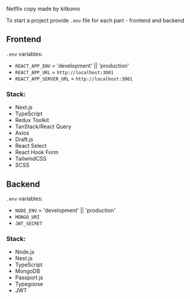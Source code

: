 Netflix copy made by kitkomo

To start a project provide `.env` file for each part - frontend and backend

## Frontend

`.env` variables: 
- `REACT_APP_ENV` = 'development' || 'production'
- `REACT_APP_URL` = `http://localhost:3001`
- `REACT_APP_SERVER_URL` = `http://localhost:3001`

### Stack:
- Next.js
- TypeScript
- Redux Toolkit
- TanStack/React Query
- Axios
- Draft.js
- React Select
- React Hook Form
- TailwindCSS
- SCSS

## Backend

`.env` variables: 
- `NODE_ENV` = 'development' || 'production'
- `MONGO_URI`
- `JWT_SECRET`

### Stack:
- Node.js
- Nest.js
- TypeScript
- MongoDB
- Passport.js
- Typegoose
- JWT

